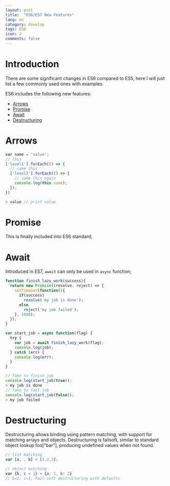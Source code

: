 ```yaml
---
layout: post
title:  "ES6/ES7 New Features"
lang: en
category: develop
tags: ES6
icon: 2
comments: false
---
```


# Introduction
There are some significant changes in ES6 compared to ES5, here I will just list a few commonly used ones with examples.

ES6 includes the following new features:
- [Arrows](#arrows)
- [Promise](#promise)
- [Await](#await)
- [Destructuring](#destructuring)


# Arrows

```javascript
var name = 'value';
// this
['level1'].forEach(() => {
  // same this
  ['level2'].forEach(() => {
    // same this again
    console.log(this.name);
  });
})

> value // print value
```


# Promise

This is finally included into ES6 standard;

# Await
Introduced in ES7, `await` can only be used in `async` function;

```javascript
function finish_lazy_work(success){
  return new Promise((resolve, reject) => {
    setTimeout(function(){
      if(success)
        resolve('my job is done');
      else
        reject('my job failed');
    }, 1000);
  });
}

var start_job = async function(flag) {
  try {
    var job = await finish_lazy_work(flag);
    console.log(job);
  } catch (err) {
    console.log(err);
  }
}

// fake to finish job
console.log(start_job(true));
> my job is done
// fake to fail job
console.log(start_job(false));
> my job failed

```

# Destructuring
Destructuring allows binding using pattern matching, with support for matching arrays and objects. Destructuring is failsoft, similar to standard object lookup foo["bar"], producing undefined values when not found.

```javascript
// list matching
var [a, , b] = [1,2,3];

// object matching
var {b, c = 1} = {a: 1, b: 2}
// b=2; c=1, Fail-soft destructuring with defaults
```
